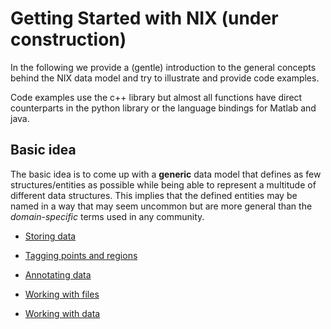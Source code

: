 # Getting Started with NIX (under construction)

In the following we provide a (gentle) introduction to the general
concepts behind the NIX data model and try to illustrate and provide
code examples.

Code examples use the c++ library but almost all functions have direct
counterparts in the python library or the language bindings for Matlab
and java.

## Basic idea

The basic idea is to come up with a **generic** data model that
defines as few structures/entities as possible while being able to
represent a multitude of different data structures.  This implies that
the defined entities may be named in a way that may seem uncommon but
are more general than the *domain-specific* terms used in any
community.

* [Storing data](./storing_data.md)
* [Tagging points and regions](./tagging.md)
* [Annotating data](./annotating.md)

* [Working with files](./file_handling.md)
* [Working with data](./data_handling.md)
